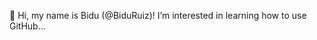 👋 Hi, my name is Bidu (@BiduRuiz)! 
I’m interested in learning how to use GitHub...

<!---
BiduRuiz/BiduRuiz is a ✨ special ✨ repository because its `README.md` (this file) appears on your GitHub profile.
You can click the Preview link to take a look at your changes.
--->
